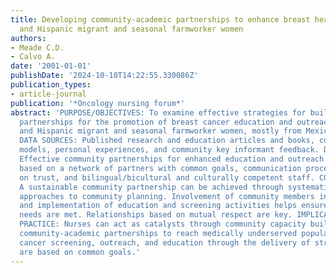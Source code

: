 ```yaml
---
title: Developing community-academic partnerships to enhance breast health among rural
  and Hispanic migrant and seasonal farmworker women
authors:
- Meade C.D.
- Calvo A.
date: '2001-01-01'
publishDate: '2024-10-10T14:22:55.330086Z'
publication_types:
- article-journal
publication: '*Oncology nursing forum*'
abstract: 'PURPOSE/OBJECTIVES: To examine effective strategies for building community-academic
  partnerships for the promotion of breast cancer education and outreach among rural
  and Hispanic migrant and seasonal farmworker women, mostly from Mexican descent.
  DATA SOURCES: Published research and education articles and books, community-education
  models, personal experiences, and community key informant feedback. DATA SYNTHESIS:
  Effective community partnerships for enhanced education and outreach include a framework
  based on a network of partners with common goals, communication processes based
  on trust, and bilingual/bicultural and culturally competent staff. CONCLUSION(S):
  A sustainable community partnership can be achieved through systematic but flexible
  approaches to community planning. Involvement of community members in the development
  and implementation of education and screening activities helps ensure that community
  needs are met. Relationships based on mutual respect are key. IMPLICATIONS FOR NURSING
  PRACTICE: Nurses can act as catalysts through community capacity building to create
  community-academic partnerships to reach medically underserved populations with
  cancer screening, outreach, and education through the delivery of strategies that
  are based on common goals.'
---
```

